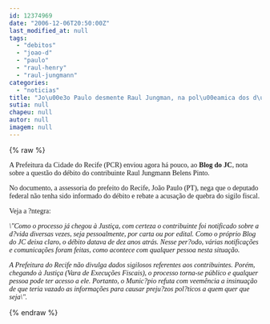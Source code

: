 ```yaml
---
id: 12374969
date: "2006-12-06T20:50:00Z"
last_modified_at: null
tags:
  - "debitos"
  - "joao-d"
  - "paulo"
  - "raul-henry"
  - "raul-jungmann"
categories:
  - "noticias"
title: "Jo\u00e3o Paulo desmente Raul Jungman, na pol\u00eamica dos d\u00e9bitos com ISS"
sutia: null
chapeu: null
autor: null
imagem: null
---
```

{% raw %}
<p><P><FONT face=Verdana>A Prefeitura da Cidade do Recife (PCR)&nbsp;enviou agora há pouco, ao <STRONG>Blog do JC</STRONG>,&nbsp;nota sobre a questão do débito do contribuinte Raul Jungmann Belens Pinto. </FONT></P></p>
<p><P><FONT face=Verdana>No documento, a assessoria do prefeito do Recife,&nbsp;João Paulo (PT), nega que o deputado federal não tenha sido informado do débito e rebate a acusação de quebra do sigilo fiscal. </FONT></P></p>
<p><P><FONT face=Verdana>Veja a ?ntegra:</FONT></P></p>
<p><P><FONT face=Verdana></FONT></P><I></p>
<p><P><FONT face=Verdana>\"Como o processo já chegou à Justiça, com certeza o contribuinte foi notificado sobre a d?vida diversas vezes, seja pessoalmente, por carta ou por edital. Como o próprio Blog do JC deixa claro, o débito datava de dez anos atrás. Nesse per?odo, várias notificações e comunicações foram feitas, como acontece com qualquer pessoa nesta situação.</FONT></P></p>
<p><P><FONT face=Verdana>A Prefeitura do Recife não divulga dados sigilosos referentes aos contribuintes. Porém, chegando à Justiça (Vara de Execuções Fiscais), o processo torna-se público e qualquer pessoa pode ter acesso a ele. Portanto, o Munic?pio refuta com veemência a insinuação de que teria vazado as informações para causar preju?zos pol?ticos a quem quer que seja\".</FONT></P></I> </p>
{% endraw %}